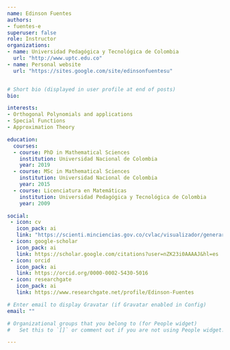 ```yaml
---
name: Edinson Fuentes
authors:
- fuentes-e
superuser: false
role: Instructor
organizations:
- name: Universidad Pedagógica y Tecnológica de Colombia
  url: "http://www.uptc.edu.co"
- name: Personal website
  url: "https://sites.google.com/site/edinsonfuentesu"


# Short bio (displayed in user profile at end of posts)
bio: 

interests:
- Orthogonal Polynomials and applications
- Special Functions
- Approximation Theory

education:
  courses:
  - course: PhD in Mathematical Sciences
    institution: Universidad Nacional de Colombia
    year: 2019
  - course: MSc in Mathematical Sciences
    institution: Universidad Nacional de Colombia
    year: 2015
  - course: Licenciatura en Matemáticas
    institution: Universidad Pedagógica y Tecnológica de Colombia
    year: 2009

social:
 - icon: cv
   icon_pack: ai
   link: "https://scienti.minciencias.gov.co/cvlac/visualizador/generarCurriculoCv.do?cod_rh=0001358008"
 - icon: google-scholar
   icon_pack: ai
   link: https://scholar.google.com/citations?user=nZK23i0AAAAJ&hl=es   
 - icon: orcid
   icon_pack: ai
   link: https://orcid.org/0000-0002-5430-5016
 - icon: researchgate
   icon_pack: ai
   link: https://www.researchgate.net/profile/Edinson-Fuentes

# Enter email to display Gravatar (if Gravatar enabled in Config)
email: ""

# Organizational groups that you belong to (for People widget)
#   Set this to `[]` or comment out if you are not using People widget.

---
```

